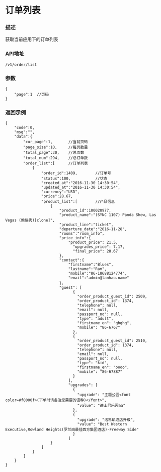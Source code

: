 # 订单列表

### 描述

获取当前应用下的订单列表

### API地址

	/v1/order/list
	
### 参数

	{
	    "page":1  //页码
	}
	
### 返回示例

	{
	    "code":0,
	    "msg":"",
	    "data":{
	        "cur_page":1,       //当前页码
	        "page_size":10,     //每页数量
	        "total_page":30,    //总页数
	        "total_num":294,    //总订单数
	        "order_list":[      //订单列表
	            {
	                "order_id":1409,        //订单号
	                "status":100,           //状态
	                "created_at":"2016-11-30 14:30:54",
	                "updated_at":"2016-11-30 14:30:54",
	                "currency":"USD",
	                "price":28.67,
	                "product_list":[        //产品信息
	                    {
	                        "product_id":100020977,
	                        "product_name":"(SYNC 1107) Panda Show, Las Vegas (熊猫秀)[clone]",
	                        "product_line":"ticket",
	                        "departure_date":"2016-11-28",
	                        "rooms":"room_info",
	                        "price_info":{
	                            "product_price": 21.5,
					              "upgrades_price": 7.17,
					              "final_price": 28.67
	                        },
	                        "contact":{
	                            "firstname":"Blues",
	                            "lastname":"Ram",
	                            "mobile":"86-18688124774",
	                            "email":"admin@lanhao.name"
	                        }，
	                        "guest": [
						          {
						            "order_product_guest_id": 2509,
						            "order_product_id": 1374,
						            "telephone": null,
						            "email": null,
						            "passport_no": null,
						            "type": "adult",
						            "firstname_en": "ghghg",
						            "mobile": "86-6767"
						          },
						          {
						            "order_product_guest_id": 2510,
						            "order_product_id": 1374,
						            "telephone": null,
						            "email": null,
						            "passport_no": null,
						            "type": "kid",
						            "firstname_en": "oooo",
						            "mobile": "86-67887"
						          }
						        ],
						        "upgrades": [
						          {
						            "upgrade": "主题公园<font color=#f0000f>(下单时请备注您需要的语种)</font>",
						            "value": "迪士尼乐园aa"
						          },
						          {
						            "upgrade": "洛杉矶酒店升级",
						            "value": "Best Western Executive,Rowland Heights(罗兰岗最佳西方集团酒店)-Freeway Side"
						          }
						        ]
	                    }
	                ]
	            }
	        ]
	    }
	}